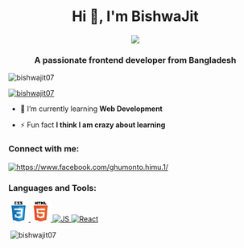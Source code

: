 <h1 align="center">Hi 👋, I'm BishwaJit</h1>

<div align="center">
<img src="https://scontent.fcgp27-1.fna.fbcdn.net/v/t1.6435-9/104540495_267635314316068_3528222051780344239_n.jpg?stp=dst-jpg_s1080x2048&_nc_cat=100&ccb=1-7&_nc_sid=a4a2d7&_nc_eui2=AeH7fkfzPcCyjctoH3RCzOkY_OWb5oAerDb85ZvmgB6sNopYmFgX_aWYeBqOTbbulmyCZYnwTS-TR50hs0TXqr7u&_nc_ohc=oi9q7OVCtf4AX_WBHFd&_nc_ht=scontent.fcgp27-1.fna&oh=00_AfAGgRiqzbKdNOsL5ugskzUTizjllszSKa93M3mmnB3DOA&oe=63D64D7E" align="center" style="width: 70%" />
</div>  
<h3 align="center">A passionate frontend developer from Bangladesh</h3>

<p align="left"> <img src="https://komarev.com/ghpvc/?username=bishwajit07&label=Profile%20views&color=0e75b6&style=flat" alt="bishwajit07" /> </p>

<p align="left"> <a href="https://github.com/ryo-ma/github-profile-trophy"><img src="https://github-profile-trophy.vercel.app/?username=bishwajit07" alt="bishwajit07" /></a> </p>

- 🌱 I’m currently learning **Web Development**

- ⚡ Fun fact **I think I am crazy about learning**

<h3 align="left">Connect with me:</h3>
<p align="left">
<a href="https://fb.com/https://www.facebook.com/ghumonto.himu.1/" target="blank"><img align="center" src="https://raw.githubusercontent.com/rahuldkjain/github-profile-readme-generator/master/src/images/icons/Social/facebook.svg" alt="https://www.facebook.com/ghumonto.himu.1/" height="30" width="40" /></a>
</p>

<h3 align="left">Languages and Tools:</h3>
<p align="left"> <a href="https://www.w3schools.com/css/" target="_blank" rel="noreferrer"> <img src="https://raw.githubusercontent.com/devicons/devicon/master/icons/css3/css3-original-wordmark.svg" alt="css3" width="40" height="40"/> </a> <a href="https://www.w3.org/html/" target="_blank" rel="noreferrer"> <img src="https://raw.githubusercontent.com/devicons/devicon/master/icons/html5/html5-original-wordmark.svg" alt="html5" width="40" height="40"/>  <img src="https://icongr.am/devicon/javascript-original.svg?size=128&color=currentColor" alt="JS" width="40" height="40"/>  <img src="https://icongr.am/devicon/react-original.svg?size=128&color=currentColor" alt="React" width="40" height="40"/> </a> </p>

<p>&nbsp;<img align="center" src="https://github-readme-stats.vercel.app/api?username=bishwajit07&show_icons=true&locale=en" alt="bishwajit07" /></p>
